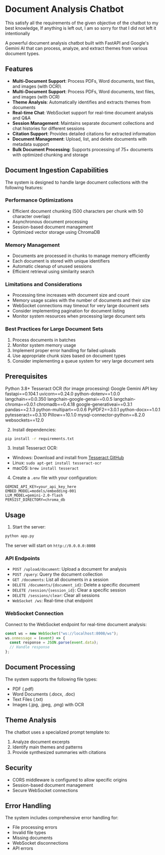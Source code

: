 # Document Analysis Chatbot

This satisfy all the requirements of the given objective of the chatbot to my best knowledge, If anything is left out, I am so sorry for that
I did not left it intentionally

A powerful document analysis chatbot built with FastAPI and Google's Gemini AI that can process, analyze, and extract themes from various document types.

## Features

- **Multi-Document Support**: Process PDFs, Word documents, text files, and images (with OCR)\
- **Multi-Document Support**: Process PDFs, Word documents, text files, and images (with OCR)
- **Theme Analysis**: Automatically identifies and extracts themes from documents
- **Real-time Chat**: WebSocket support for real-time document analysis and Q&A
- **Session Management**: Maintains separate document collections and chat histories for different sessions
- **Citation Support**: Provides detailed citations for extracted information
- **Document Management**: Upload, list, and delete documents with metadata support
- **Bulk Document Processing**: Supports processing of 75+ documents with optimized chunking and storage

## Document Ingestion Capabilities

The system is designed to handle large document collections with the following features:

### Performance Optimizations

- Efficient document chunking (500 characters per chunk with 50 character overlap)
- Asynchronous document processing
- Session-based document management
- Optimized vector storage using ChromaDB

### Memory Management

- Documents are processed in chunks to manage memory efficiently
- Each document is stored with unique identifiers
- Automatic cleanup of unused sessions
- Efficient retrieval using similarity search

### Limitations and Considerations

- Processing time increases with document size and count
- Memory usage scales with the number of documents and their size
- WebSocket connections may timeout for very large document sets
- Consider implementing pagination for document listing
- Monitor system resources when processing large document sets

### Best Practices for Large Document Sets

1. Process documents in batches
2. Monitor system memory usage
3. Implement proper error handling for failed uploads
4. Use appropriate chunk sizes based on document types
5. Consider implementing a queue system for very large document sets

## Prerequisites

Python 3.8+
Tesseract OCR (for image processing)
Google Gemini API key
fastapi==0.104.1
uvicorn==0.24.0
python-dotenv==1.0.0
langchain==0.0.350
langchain-google-genai==0.0.5
langchain-chroma==0.0.1
chromadb==0.4.18
google-generativeai==0.3.1
pandas==2.1.3
python-multipart==0.0.6
PyPDF2==3.0.1
python-docx==1.0.1
pytesseract==0.3.10
Pillow==10.1.0
mysql-connector-python==8.2.0
websockets==12.0

2. Install dependencies:

```bash
pip install -r requirements.txt
```

3. Install Tesseract OCR:

- Windows: Download and install from [Tesseract GitHub](https://github.com/UB-Mannheim/tesseract/wiki)
- Linux: `sudo apt-get install tesseract-ocr`
- macOS: `brew install tesseract`

4. Create a `.env` file with your configuration:

```env
GEMINI_API_KEY=your_api_key_here
EMBED_MODEL=models/embedding-001
LLM_MODEL=gemini-2.0-flash
PERSIST_DIRECTORY=chroma_db
```

## Usage

1. Start the server:

```bash
python app.py
```

The server will start on `http://0.0.0.0:8008`

### API Endpoints

- `POST /upload/document`: Upload a document for analysis
- `POST /query`: Query the document collection
- `GET /documents`: List all documents in a session
- `DELETE /documents/{document_id}`: Delete a specific document
- `DELETE /session/{session_id}`: Clear a specific session
- `DELETE /sessions/clear`: Clear all sessions
- `WebSocket /ws`: Real-time chat endpoint

### WebSocket Connection

Connect to the WebSocket endpoint for real-time document analysis:

```javascript
const ws = new WebSocket("ws://localhost:8008/ws");
ws.onmessage = (event) => {
  const response = JSON.parse(event.data);
  // Handle response
};
```

## Document Processing

The system supports the following file types:

- PDF (.pdf)
- Word Documents (.docx, .doc)
- Text Files (.txt)
- Images (.jpg, .jpeg, .png) with OCR

## Theme Analysis

The chatbot uses a specialized prompt template to:

1. Analyze document excerpts
2. Identify main themes and patterns
3. Provide synthesized summaries with citations

## Security

- CORS middleware is configured to allow specific origins
- Session-based document management
- Secure WebSocket connections

## Error Handling

The system includes comprehensive error handling for:

- File processing errors
- Invalid file types
- Missing documents
- WebSocket disconnections
- API errors


